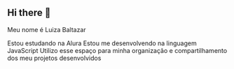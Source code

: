 ## Hi there 👋


Meu nome é Luiza Baltazar

Estou estudando na Alura
Estou me desenvolvendo na linguagem JavaScript
Utilizo esse espaço para minha organização e compartilhamento dos meu projetos desenvolvidos


